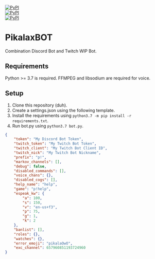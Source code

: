 [![PyPI](https://img.shields.io/badge/discord.py-1.3.0a-green.svg)](https://github.com/Rapptz/discord.py/tree/master/) \
[![PyPI](https://img.shields.io/badge/python-3.7-blue.svg)](https://www.python.org/downloads/release/python-375/) \
[![PyPI](https://img.shields.io/badge/support-discord-lightgrey.svg)](https://discord.gg/dpy)

# PikalaxBOT
Combination Discord Bot and Twitch WIP Bot.

## Requirements
Python >= 3.7 is required. FFMPEG and libsodium are required for voice.

## Setup

1) Clone this repository (duh).
2) Create a settings.json using the following template.
3) Install the requirements using `python3.7 -m pip install -r requirements.txt`.
4) Run bot.py using `python3.7 bot.py`.
```json
{
    "token": "My Discord Bot Token",
    "twitch_token": "My Twitch Bot Token",
    "twitch_client": "My Twitch Bot Client ID",
    "twitch_nick": "My Twitch Bot Nickname",
    "prefix": "p!",
    "markov_channels": [],
    "debug": false,
    "disabled_commands": [],
    "voice_chans": {},
    "disabled_cogs": [],
    "help_name": "help",
    "game": "p!help",
    "espeak_kw": {
        "a": 100,
        "s": 150,
        "v": "en-us+f3",
        "p": 75,
        "g": 1,
        "k": 2
    },
    "banlist": [],
    "roles": {},
    "watches": {},
    "error_emoji": "pikalaOwO",
    "exc_channel": 657960851193724960
}
```
